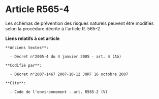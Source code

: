 # Article R565-4

Les schémas de prévention des risques naturels peuvent être modifiés selon la procédure décrite à l'article R. 565-2.

**Liens relatifs à cet article**

	**Anciens textes**:

	  - Décret n°2005-4 du 4 janvier 2005 - art. 4 (Ab)

	**Codifié par**:

	  - Décret n°2007-1467 2007-10-12 JORF 16 octobre 2007

	**Cite**:

	  - Code de l'environnement - art. R565-2 (V)
